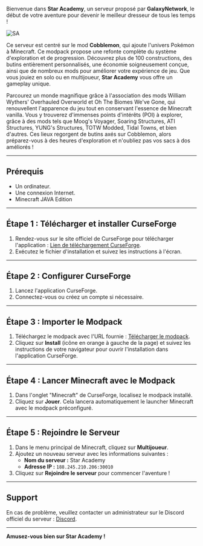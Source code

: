 Bienvenue dans **Star Academy**, un serveur proposé par **GalaxyNetwork**, le début de votre aventure pour devenir le meilleur dresseur de tous les temps !

![SA](https://media.forgecdn.net/attachments/description/1150117/description_46f2946b-6bf7-4423-b058-6aea48cc45a3.png)

Ce serveur est centré sur le mod **Cobblemon**, qui ajoute l'univers Pokémon à Minecraft. Ce modpack propose une refonte complète du système d'exploration et de progression. Découvrez plus de 100 constructions, des butins entièrement personnalisés, une économie soigneusement conçue, ainsi que de nombreux mods pour améliorer votre expérience de jeu. Que vous jouiez en solo ou en multijoueur, **Star Academy** vous offre un gameplay unique.

Parcourez un monde magnifique grâce à l'association des mods William Wythers' Overhauled Overworld et Oh The Biomes We've Gone, qui renouvellent l'apparence du jeu tout en conservant l'essence de Minecraft vanilla. Vous y trouverez d'immenses points d'intérêts (POI) à explorer, grâce à des mods tels que Moog's Voyager, Soaring Structures, ATI Structures, YUNG's Structures, TOTW Modded, Tidal Towns, et bien d'autres. Ces lieux regorgent de butins axés sur Cobblemon, alors préparez-vous à des heures d'exploration et n'oubliez pas vos sacs à dos améliorés !
    
---

## Prérequis

- Un ordinateur.
- Une connexion Internet.
- Minecraft JAVA Edition

---

## Étape 1 : Télécharger et installer CurseForge

1. Rendez-vous sur le site officiel de CurseForge pour télécharger l'application :
   [Lien de téléchargement CurseForge](https://download.curseforge.com).
2. Exécutez le fichier d'installation et suivez les instructions à l'écran.

---

## Étape 2 : Configurer CurseForge

1. Lancez l'application CurseForge.
2. Connectez-vous ou créez un compte si nécessaire.

---

## Étape 3 : Importer le Modpack

1. Téléchargez le modpack avec l'URL fournie :
   [Télécharger le modpack](https://www.curseforge.com/minecraft/modpacks/cobblemon-star-academy).
2. Cliquez sur **Install** (icône en orange à gauche de la page) et suivez les instructions de votre navigateur pour ouvrir l'installation dans l'application CurseForge.

---

## Étape 4 : Lancer Minecraft avec le Modpack

1. Dans l'onglet "Minecraft" de CurseForge, localisez le modpack installé.
2. Cliquez sur **Jouer**. Cela lancera automatiquement le launcher Minecraft avec le modpack préconfiguré.

---

## Étape 5 : Rejoindre le Serveur

1. Dans le menu principal de Minecraft, cliquez sur **Multijoueur**.
2. Ajoutez un nouveau serveur avec les informations suivantes :
   - **Nom du serveur :** Star Academy
   - **Adresse IP :** `188.245.210.206:30010`
3. Cliquez sur **Rejoindre le serveur** pour commencer l'aventure !

---

## Support

En cas de problème, veuillez contacter un administrateur sur le Discord officiel du serveur :
[Discord](https://discord.gg/6ffyCYq3Ea).

---

**Amusez-vous bien sur Star Academy !**

